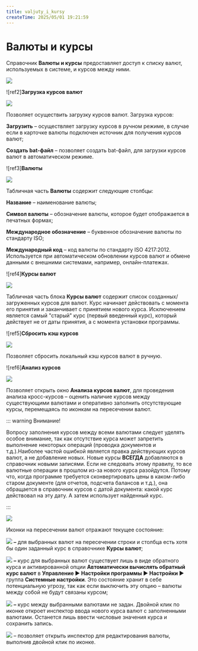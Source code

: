 ```yaml
---
title: valjuty_i_kursy
createTime: 2025/05/01 19:21:59
---
```

# Валюты и курсы

Справочник **Валюты и курсы** предоставляет доступ к списку валют, используемых в системе, и курсов между ними.

![](Aspose.Words.83ab1c44-6b28-430a-a5f2-4d9e6ba1abd4.843.png)

![ref2]**Загрузка курсов валют**

![](Aspose.Words.83ab1c44-6b28-430a-a5f2-4d9e6ba1abd4.844.png)

Позволяет осуществить загрузку курсов валют. Загрузка курсов:

**Загрузить** – осуществляет загрузку курсов в ручном режиме, в случае если в карточке валюты подключен источник для получения курсов валют;

**Создать bat-файл** – позволяет создать bat-файл, для загрузки курсов валют в автоматическом режиме.

![ref3]**Валюты**

![](Aspose.Words.83ab1c44-6b28-430a-a5f2-4d9e6ba1abd4.845.png)

Табличная часть **Валюты** содержит следующие столбцы:

**Название** – наименование валюты;

**Символ валюты** – обозначение валюты, которое будет отображается в печатных формах;

**Международное обозначение** – буквенное обозначение валюты по стандарту ISO;

**Международный код** – код валюты по стандарту ISO 4217:2012. Используется при автоматическом обновлении курсов валют и обмене данными с внешними системами, например, онлайн-платежах.

![ref4]**Курсы валют**

![](Aspose.Words.83ab1c44-6b28-430a-a5f2-4d9e6ba1abd4.846.png)

Табличная часть блока **Курсы валют** содержит список созданных/загруженных курсов для валют. Курс начинает действовать с момента его принятия и заканчивает с принятием нового курса. Исключением является самый "старый" курс (первый введенный курс), который действует не от даты принятия, а с момента установки программы.

![ref5]**Сбросить кэш курсов**

![](Aspose.Words.83ab1c44-6b28-430a-a5f2-4d9e6ba1abd4.847.png)

Позволяет сбросить локальный кэш курсов валют в ручную.

![ref6]**Анализ курсов**

![](Aspose.Words.83ab1c44-6b28-430a-a5f2-4d9e6ba1abd4.848.png)

Позволяет открыть окно **Анализа курсов валют**, для проведения анализа кросс-курсов – оценить наличие курсов между существующими валютами и оперативно заполнить отсутствующие курсы, перемещаясь по иконкам на пересечении валют. 

::: warning Внимание!

Вопросу заполнения курсов между всеми валютами следует уделять особое внимание, так как отсутствие курса может запретить выполнение некоторых операций (проводка документов и т.д.).Наиболее частой ошибкой является правка действующих курсов валют, а не добавление новых. Новые курсы **ВСЕГДА** добавляются в справочник новыми записями. Если не следовать этому правилу, то все валютные операции в прошлом из-за нового курса разойдутся. Потому что, когда программе требуется сконвертировать цены в каком-либо старом документе (для отчетов, подсчета балансов и т.д.), она обращается в справочник курсов с датой документа: какой курс действовал на эту дату. А затем использует найденный курс.

:::

![](Aspose.Words.83ab1c44-6b28-430a-a5f2-4d9e6ba1abd4.849.png)

Иконки на пересечении валют отражают текущее состояние:

![](Aspose.Words.83ab1c44-6b28-430a-a5f2-4d9e6ba1abd4.850.png) **–** для выбранных валют на пересечении строки и столбца есть хотя бы один заданный курс в справочнике **Курсы валют**;

![](Aspose.Words.83ab1c44-6b28-430a-a5f2-4d9e6ba1abd4.851.png) **–** курс для выбранных валют существует лишь в виде обратного курса и активированной опции **Автоматически вычислять обратный курс валют** в **Управление ► Настройки программы ► Настройки ►** группа **Системные настройки**. Это состояние хранит в себе потенциальную угрозу, так как если выключить эту опцию – валюты между собой не будут связаны курсом;

![](Aspose.Words.83ab1c44-6b28-430a-a5f2-4d9e6ba1abd4.852.png) **–** курс между выбранными валютами не задан. Двойной клик по иконке откроет инспектор ввода нового курса валют с заполненными валютами. Останется лишь ввести числовые значения курса и сохранить запись.

![](Aspose.Words.83ab1c44-6b28-430a-a5f2-4d9e6ba1abd4.853.png) – позволяет открыть инспектор для редактирования валюты, выполнив двойной клик по иконке.